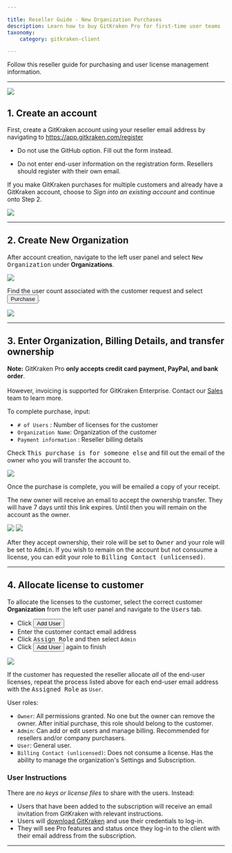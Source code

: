 ```yaml
---

title: Reseller Guide - New Organization Purchases
description: Learn how to buy GitKraken Pro for first-time user teams
taxonomy:
    category: gitkraken-client

---
```


Follow this reseller guide for purchasing and user license management information.

***

<img src="/img/documentation/managing-organizations/purchasing-process.png" srcset="/img/documentation/managing-organizations/purchasing-process@2x.png 2x" class="img-responsive center img-bordered">


## 1. Create an account
First, create a GitKraken account using your reseller email address by navigating to <a href="https://app.gitkraken.com/register" target="_blank">https://app.gitkraken.com/register</a>

- Do not use the GitHub option. Fill out the form instead. 

- Do not enter end-user information on the registration form. Resellers should register with their own email.

<div class='callout callout--basic'>
    <p>If you make GitKraken purchases for multiple customers and already have a GitKraken account, choose to <em>Sign into an existing account</em> and continue onto Step 2. 
</p>
</div>

<img src="/img/documentation/managing-organizations/buy/register.png" srcset="/img/documentation/managing-organizations/buy/register@2x.png 2x" class="img-responsive center img-bordered">



***
## 2. Create New Organization 

After account creation, navigate to the left user panel and select <kbd>New Organization</kbd> under <strong>Organizations</strong>.

<img src="/img/documentation/managing-organizations/buy/new-organization.png" srcset="/img/documentation/managing-organizations/buy/new-organization@2x.png 2x" class="img-responsive center img-bordered">

Find the user count associated with the customer request and select <button class='button button--primary button--ui button--nolink'><span style='color:#141422;'>Purchase</span></button>.

<img src="/img/documentation/managing-organizations/buy/reseller-purchase.png" srcset="/img/documentation/managing-organizations/buy/reseller-purchase@2x.png 2x" class="img-responsive center img-bordered">

***
## 3. Enter Organization, Billing Details, and transfer ownership

<div class='callout callout--warning'>
    <p><strong>Note:</strong> GitKraken Pro <strong>only accepts credit card payment, PayPal, and bank order</strong>. <br> <br> However, invoicing is supported for GitKraken Enterprise. Contact our <a href="mailto:salesg@gitkraken.com">Sales</a><sales@gitkraken.com> team to learn more.
</p>
</div>

To complete purchase, input:

- `# of Users` : Number of licenses for the customer
- `Organization Name`: Organization of the customer 
- `Payment information` : Reseller billing details

Check <kbd>This purchase is for someone else</kbd> and fill out the email of the owner who you will transfer the account to. 

<img src="/img/documentation/managing-organizations/buy/reseller-purchase.png" srcset="/img/documentation/managing-organizations/buy/reseller-purchase@2x.png 2x" class="img-responsive center img-bordered">

Once the purchase is complete, you will be emailed a copy of your receipt.

The new owner will receive an email to accept the ownership transfer. They will have 7 days until this link expires. Until then you will remain on the account as the owner.

<img src="/img/documentation/managing-organizations/buy/ownership-email.png" srcset="/img/documentation/managing-organizations/buy/ownership-email@2x.png 2x" class="img-responsive center img-bordered">

<img src="/img/documentation/managing-organizations/buy/ownership-acceptance.png" class="img-responsive center img-bordered">

After they accept ownership, their role will be set to <kbd>Owner</kbd> and your role will be set to <kbd>Admin</kbd>. If you wish to remain on the account but not consuume a license, you can edit your role to <kbd>Billing Contact (unlicensed)</kbd>.

***
## 4. Allocate license to customer 

To allocate the licenses to the customer, select the correct customer <strong>Organization</strong> from the left user panel and navigate to the <kbd>Users</kbd> tab.

- Click <button class='button button--success button--ui button--nolink'>Add User</button>
- Enter the customer contact email address
- Click <kbd>Assign Role</kbd> and then select `Admin`
- Click <button class='button button--success button--ui button--nolink'>Add User</button> again to finish 

<img src="/img/documentation/managing-organizations/buy/add-license.gif" class="img-responsive center img-bordered">

If the customer has requested the reseller allocate *all* of the end-user licenses, repeat the process listed above for each end-user email address with the <kbd>Assigned Role</kbd> as `User`.

User roles:
 
- `Owner`: All permissions granted. No one but the owner can remove the owner. After initial purchase, this role should belong to the customer.
- `Admin`: Can add or edit users and manage billing. Recommended for resellers and/or company purchasers.
- `User`: General user. 
- `Billing Contact (unlicensed)`: Does not consume a license. Has the ability to manage the organization's Settings and Subscription.

### User Instructions 

There are _no keys or license files_ to share with the users. Instead:

- Users that have been added to the subscription will receive an email invitation from GitKraken with relevant instructions. 
- Users will <a href="https://www.gitkraken.com/download" target="_blank">download GitKraken</a> and use their credentials to log-in. 
- They will see Pro features and status once they log-in to the client with their email address from the subscription. 

***


